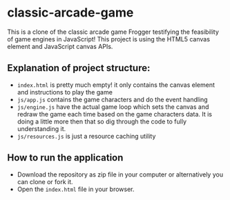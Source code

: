 # classic-arcade-game

This is a clone of the classic arcade game Frogger testifying the feasibility of game engines in JavaScript! This project is using the HTML5 canvas element and JavaScript canvas APIs.

## Explanation of project structure:
- `index.html` is pretty much empty! it only contains the canvas element and instructions to play the game
- `js/app.js` contains the game characters and do the event handling
- `js/engine.js` have the actual game loop which sets the canvas and redraw the game each time based on the game characters data. It is doing a little more then that so dig through the code to fully understanding it.
- `js/resources.js` is just a resource caching utility

## How to run the application
- Download the repository as zip file in your computer or alternatively you can clone or fork it.
- Open the `index.html` file in your browser.
